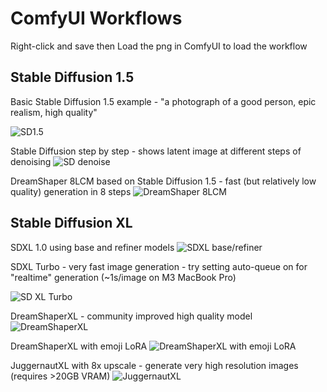 # ComfyUI Workflows

Right-click and save then Load the png in ComfyUI to load the workflow

## Stable Diffusion 1.5
Basic Stable Diffusion 1.5 example - "a photograph of a good person, epic realism, high quality"

![SD1.5](sd15.png?raw=true)

Stable Diffusion step by step - shows latent image at different steps of denoising
![SD denoise](sd15_diffusion_process.png?raw=true)

DreamShaper 8LCM based on Stable Diffusion 1.5 - fast (but relatively low quality) generation in 8 steps
![DreamShaper 8LCM](dreamshaper_8LCM_SD15_8steps.png?raw=true)


## Stable Diffusion XL

SDXL 1.0 using base and refiner models
![SDXL base/refiner](sdxl_with_refiner.png?raw=true)

SDXL Turbo - very fast image generation - try setting auto-queue on for "realtime" generation (~1s/image on M3 MacBook Pro)

![SD XL Turbo](sdxl_turbo.png?raw=true)

DreamShaperXL - community improved high quality model
![DreamShaperXL](dreamshaperXL_emirati_astronaut.png?raw=true)

DreamShaperXL with emoji LoRA
![DreamShaperXL with emoji LoRA](dreamshaperXL_emoji_lora_0.5weight.png?raw=true)

JuggernautXL with 8x upscale - generate very high resolution images (requires >20GB VRAM)
![JuggernautXL](juggernautXL_8x_upscale.png?raw=true)


